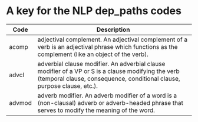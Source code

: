 # A key for the NLP dep_paths codes

Code | Description
-------|--------
acomp | adjectival complement. An adjectival complement of a verb is an adjectival phrase which functions as the complement (like an object of the verb).
advcl | adverbial clause modifier. An adverbial clause modifier of a VP or S is a clause modifying the verb (temporal clause, consequence, conditional clause, purpose clause, etc.).
advmod | adverb modifier. An adverb modifier of a word is a (non-clausal) adverb or adverb-headed phrase that serves to modify the meaning of the word.
